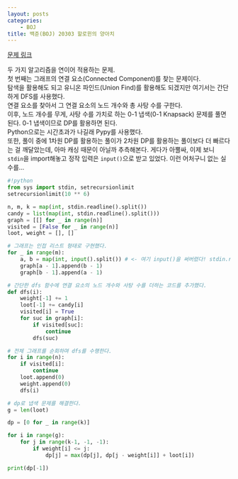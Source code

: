 ```yaml
---
layout: posts
categories:
    - BOJ
title: 백준(BOJ) 20303 할로윈의 양아치
---
```


[문제 링크](https://www.acmicpc.net/problem/20303)

두 가지 알고리즘을 연이어 적용하는 문제.  
첫 번째는 그래프의 연결 요소(Connected Component)를 찾는 문제이다.  
탐색을 활용해도 되고 유니온 파인드(Union Find)를 활용해도 되겠지만 여기서는 간단하게 DFS를 사용했다.  
연결 요소를 찾아서 그 연결 요소의 노드 개수와 총 사탕 수를 구한다.  
이후, 노드 개수를 무게, 사탕 수를 가치로 하는 0-1 냅색(0-1 Knapsack) 문제를 풀면 된다.
0-1 냅색이므로 DP를 활용하면 된다.  
Python으로는 시간초과가 나길래 Pypy를 사용했다.  
또한, 풀이 중에 1차원 DP를 활용하는 풀이가 2차원 DP를 활용하는 풀이보다 더 빠르다는 걸 깨달았는데, 
아마 캐싱 때문이 아닐까 추측해본다.
게다가 아뿔싸, 이제 보니 `stdin`을 import해놓고 정작 입력은 `input()`으로 받고 있었다. 이런 어처구니 없는 실수를...

```python
#!python
from sys import stdin, setrecursionlimit
setrecursionlimit(10 ** 6)

n, m, k = map(int, stdin.readline().split())
candy = list(map(int, stdin.readline().split()))
graph = [[] for _ in range(n)]
visited = [False for _ in range(n)]
loot, weight = [], []

# 그래프는 인접 리스트 형태로 구현했다.
for _ in range(m):
    a, b = map(int, input().split()) # <- 여기 input()을 써버렸다! stdin.readline()을 쓰려고 했는데...
    graph[a - 1].append(b - 1)
    graph[b - 1].append(a - 1)

# 간단한 dfs 함수에 연결 요소의 노드 개수와 사탕 수를 더하는 코드를 추가했다.
def dfs(i):
    weight[-1] += 1
    loot[-1] += candy[i]
    visited[i] = True
    for suc in graph[i]:
        if visited[suc]:
            continue
        dfs(suc)

# 전체 그래프를 순회하며 dfs를 수행한다.
for i in range(n):
    if visited[i]:
        continue
    loot.append(0)
    weight.append(0)
    dfs(i)

# dp로 냅색 문제를 해결한다.
g = len(loot)

dp = [0 for _ in range(k)]

for i in range(g):
    for j in range(k-1, -1, -1):
        if weight[i] <= j:
            dp[j] = max(dp[j], dp[j - weight[i]] + loot[i])

print(dp[-1])
```
